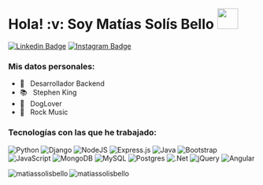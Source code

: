 <h1>Hola! :v: Soy Matías Solís Bello <img src = "https://media.giphy.com/media/v1.Y2lkPTc5MGI3NjExZTRyNXV4ZXU1bDIzdHlpZnNlNWxnZGRiMGt1OWx1NjdkdmZrbDUyZSZlcD12MV9pbnRlcm5hbF9naWZfYnlfaWQmY3Q9cw/UVG0BN8TOMKkPOJS6e/giphy.gif" width = 42px  height= 42px> </h1> 

[![Linkedin Badge](https://img.shields.io/badge/-LinkedIn-0e76a8?style=flat-square&logo=Linkedin&logoColor=white)](https://www.linkedin.com/in/matiassolis/)
[![Instagram Badge](https://img.shields.io/badge/-Instagram-e4405f?style=flat-square&logo=Instagram&logoColor=white)](https://www.instagram.com/matias.solisbello/?hl=es-la)

### Mis datos personales: 
- :pushpin: &nbsp; Desarrollador Backend
- :books: &nbsp; Stephen King 
- :dog: &nbsp; DogLover 
- :metal: &nbsp; Rock Music 

### Tecnologías con las que he trabajado:
![Python](https://img.shields.io/badge/python-3670A0?style=for-the-badge&logo=python&logoColor=ffdd54)
![Django](https://img.shields.io/badge/django-%23092E20.svg?style=for-the-badge&logo=django&logoColor=white)
![NodeJS](https://img.shields.io/badge/node.js-6DA55F?style=for-the-badge&logo=node.js&logoColor=white)
![Express.js](https://img.shields.io/badge/express.js-%23404d59.svg?style=for-the-badge&logo=express&logoColor=%2361DAFB)
![Java](https://img.shields.io/badge/java-%23ED8B00.svg?style=for-the-badge&logo=openjdk&logoColor=white)
![Bootstrap](https://img.shields.io/badge/bootstrap-%238511FA.svg?style=for-the-badge&logo=bootstrap&logoColor=white)
![JavaScript](https://img.shields.io/badge/javascript-%23323330.svg?style=for-the-badge&logo=javascript&logoColor=%23F7DF1E)
![MongoDB](https://img.shields.io/badge/MongoDB-%234ea94b.svg?style=for-the-badge&logo=mongodb&logoColor=white)
![MySQL](https://img.shields.io/badge/mysql-%2300f.svg?style=for-the-badge&logo=mysql&logoColor=white)
![Postgres](https://img.shields.io/badge/postgres-%23316192.svg?style=for-the-badge&logo=postgresql&logoColor=white)
![.Net](https://img.shields.io/badge/.NET-5C2D91?style=for-the-badge&logo=.net&logoColor=white)
![jQuery](https://img.shields.io/badge/jquery-%230769AD.svg?style=for-the-badge&logo=jquery&logoColor=white)
![Angular](https://img.shields.io/badge/angular-%23DD0031.svg?style=for-the-badge&logo=angular&logoColor=white)

<p><img align="left" src="https://github-readme-stats.vercel.app/api/top-langs?username=matiassolisbello&show_icons=true&locale=en&layout=compact&hide=jupyter%20notebook" alt="matiassolisbello" /></p>
<p><img align="left" src="https://github-readme-streak-stats.herokuapp.com/?user=matiassolisbello&" alt="matiassolisbello" /></p>
